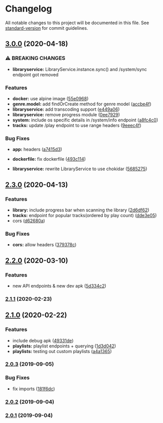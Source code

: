 # Changelog

All notable changes to this project will be documented in this file. See [standard-version](https://github.com/conventional-changelog/standard-version) for commit guidelines.

## [3.0.0](https://github.com/MihkelBaranov/waveline-server/compare/v2.3.0...v3.0.0) (2020-04-18)


### ⚠ BREAKING CHANGES

* **libraryservice:** LibraryService.instance.sync() and /system/sync endpoint got removed

### Features

* **docker:** use alpine image ([55e0968](https://github.com/MihkelBaranov/waveline-server/commit/55e09685bba96597b83461ab36cc47898c0c8621))
* **genre.model:** add findOrCreate method for genre model ([accbe4f](https://github.com/MihkelBaranov/waveline-server/commit/accbe4f640b9965e9bec11f16885a7198e97aa23))
* **libraryservice:** add transcoding support ([e449a06](https://github.com/MihkelBaranov/waveline-server/commit/e449a06e09bf03a22a6d0b00e1604eca34c82080))
* **libraryservice:** remove progress module ([0ee7929](https://github.com/MihkelBaranov/waveline-server/commit/0ee79291988e1fc082b66d70dbb5a63599365c6f))
* **system:** include os specific details in /system/info endpoint ([a8fc4c0](https://github.com/MihkelBaranov/waveline-server/commit/a8fc4c0725f000c54abd6962ffbc45e91e0d2347))
* **tracks:** update /play endpoint to use range headers ([9eeec4f](https://github.com/MihkelBaranov/waveline-server/commit/9eeec4f08d2575beb6c48e530df1e1572c5648f2))


### Bug Fixes

* **app:** headers ([a7415d3](https://github.com/MihkelBaranov/waveline-server/commit/a7415d3db54ed268e9015f5aa82206620e2d0df5))
* **dockerfile:** fix dockerfile ([493c114](https://github.com/MihkelBaranov/waveline-server/commit/493c1147980d15ccbde8c2426c1a90570bf8582e))


* **libraryservice:** rewrite LibraryService to use chokidar ([5685275](https://github.com/MihkelBaranov/waveline-server/commit/56852757e719938c14d6c83b5252de9d3ac06b94))

## [2.3.0](https://github.com/MihkelBaranov/waveline-server/compare/v2.2.0...v2.3.0) (2020-04-13)


### Features

* **library:** include progress bar when scanning the library ([2d6df62](https://github.com/MihkelBaranov/waveline-server/commit/2d6df6291e704e8835de466468ada85ed76111aa))
* **tracks:** endpoint for popular tracks(ordered by play count) ([dde3e05](https://github.com/MihkelBaranov/waveline-server/commit/dde3e05926d40ab6808f6ed11002ec7844e65ef4))
* cors ([d62680a](https://github.com/MihkelBaranov/waveline-server/commit/d62680a75de397105eb943090a9867e2ebdda8e5))


### Bug Fixes

* **cors:** allow headers ([379378c](https://github.com/MihkelBaranov/waveline-server/commit/379378c0b1eff703031a61e9200903085e29c681))

## [2.2.0](https://github.com/MihkelBaranov/waveline-server/compare/v2.1.1...v2.2.0) (2020-03-10)


### Features

* new API endpoints & new dev apk ([5d334c2](https://github.com/MihkelBaranov/waveline-server/commit/5d334c296ac53e87b20dcce4786c4b65c8a00374))

### [2.1.1](https://github.com/MihkelBaranov/waveline-server/compare/v2.1.0...v2.1.1) (2020-02-23)

## [2.1.0](https://github.com/MihkelBaranov/waveline-server/compare/v2.0.3...v2.1.0) (2020-02-22)


### Features

* include debug apk ([49331de](https://github.com/MihkelBaranov/waveline-server/commit/49331de))
* **playlists:** playlist endpoints + querying ([1d3d042](https://github.com/MihkelBaranov/waveline-server/commit/1d3d042))
* **playlists:** testing out custom playlists ([a4a1365](https://github.com/MihkelBaranov/waveline-server/commit/a4a1365))

### [2.0.3](https://github.com/MihkelBaranov/waveline-server/compare/v2.0.2...v2.0.3) (2019-09-05)


### Bug Fixes

* fix imports ([181f6dc](https://github.com/MihkelBaranov/waveline-server/commit/181f6dc))

### [2.0.2](https://github.com/MihkelBaranov/waveline-server/compare/v2.0.1...v2.0.2) (2019-09-04)

### [2.0.1](https://github.com/MihkelBaranov/waveline-server/compare/v1.0.0...v2.0.1) (2019-09-04)
